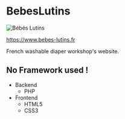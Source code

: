 # BebesLutins
![Bébés Lutins](https://www.bebes-lutins.fr/view/assets/images/logo.png)

https://www.bebes-lutins.fr

French washable diaper workshop's website.

## No Framework used !
* Backend
   * PHP
* Frontend
   * HTML5
   * CSS3
